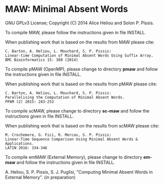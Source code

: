 MAW: Minimal Absent Words
===

GNU GPLv3 License; Copyright (C) 2014 Alice Heliou and Solon P. Pissis.

To compile MAW, please follow the instructions given in file INSTALL.

When publishing work that is based on the results from MAW please cite:
```
C. Barton, A. Heliou, L. Mouchard, S. P. Pissis:
Linear-time Computation of Minimal Absent Words Using Suffix Array. 
BMC Bioinformatics 15: 388 (2014)
```
To compile pMAW (OpenMP), please change to directory <b>pmaw</b> and follow the instructions given in file INSTALL.

When publishing work that is based on the results from pMAW please cite:
```
C. Barton, A. Heliou, L. Mouchard, S. P. Pissis: 
Parallelising the Computation of Minimal Absent Words. 
PPAM (2) 2015: 243-253
```
To compile scMAW, please change to directory <b>sc-maw</b> and follow the instructions given in file INSTALL.

When publishing work that is based on the results from scMAW please cite:
```
M. Crochemore, G. Fici, R. Mercas, S. P. Pissis:
Linear-Time Sequence Comparison Using Minimal Absent Words & Applications. 
LATIN 2016: 334-346
```
To compile emMAW (External Memory), please change to directory <b>em-maw</b> and follow the instructions given in file INSTALL.

A. Heliou, S. P. Pissis, S. J. Puglisi, "Computing Minimal Absent Words in External Memory". (in preparation)
